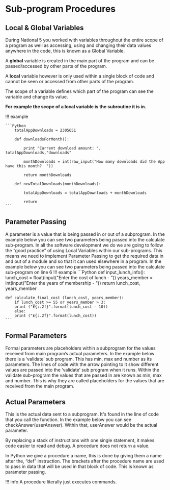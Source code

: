 # Sub-program Procedures

## Local & Global Variables

During National 5 you worked with variables throughout the entire scope of a program as well as accessing, using and changing their data values anywhere in the code, this is known as a Global Variable.

A __global__ variable is created in the main part of the program and can be passed/accessed by other parts of the program.

A __local__ variable however is only used within a single block of code and cannot be seen or accessed from other parts of the program.

The scope of a variable defines which part of the program can see the variable and change its value. 

__For example the scope of a local variable is the subroutine it is in.__

!!! example

	```Python
		totalAppDownloads = 2305651
	
		def downloadsForMonth():
	
		    print "Current download amount: ", totalAppDownloads,"downloads"
		
		    monthDownloads = int(raw_input("How many downloads did the App have this month?  "))
		
		    return monthDownloads
	
		def newTotalDownloads(monthDownloads):
		
		    totalAppDownloads = totalAppDownloads + monthDownloads
		
		    return
	```

## Parameter Passing

A parameter is a value that is being passed in or out of a subprogram.  In the example below you can see two parameters being passed into the calculate sub-program. 
In all the software development we do we are going to follow the “good practice” of using Local Variables within our sub-programs. This means we need to implement Parameter Passing to get the required data in and out of a module and so that it can used elsewhere in a program.
In the example below you can see two parameters being passed into the calculate sub-program on line 6
!!! example
	```Python
	def input_lunch_info():
		lunch_cost = float(input("Enter the cost of lunch - "))
		years_member = int(input("Enter the years of membership - "))
		return lunch_cost, years_member
	
	def calculate_final_cost (lunch_cost, years_member):
		if lunch_cost >= 55 or years_member > 3:
		print ("£{:.2f}".format(lunch_cost - 10)) 
		else:
		print ("£{:.2f}".format(lunch_cost)) 
	```
## Formal Parameters

Formal parameters are placeholders within a subprogram for the values received from main program’s actual parameters. 
In the example below there is a ‘validate’ sub program. This has min, max and number as its parameters. The lines of code with the arrow pointing to it show different values are passed into the ‘validate’ sub program when it runs. 
Within the validate sub-program the values that are passed in are known as min, max and number. This is why they are called placeholders for the values that are received from the main program.

## Actual Parameters

This is the actual data sent to a subprogram. It's found in the line of code that you call the function. In the example below you can see checkAnswer(userAnswer). Within that, userAnswer would be the actual parameter.



By replacing a stack of instructions with one single statement, it makes code easier to read and debug. A procedure does not return a value.

In Python we give a procedure a name, this is done by giving them a name after the, “def” instruction. The brackets after the procedure name are used to pass in data that will be used in that block of code. This is known as parameter passing. 

!!! info
	A procedure literally just executes commands.
